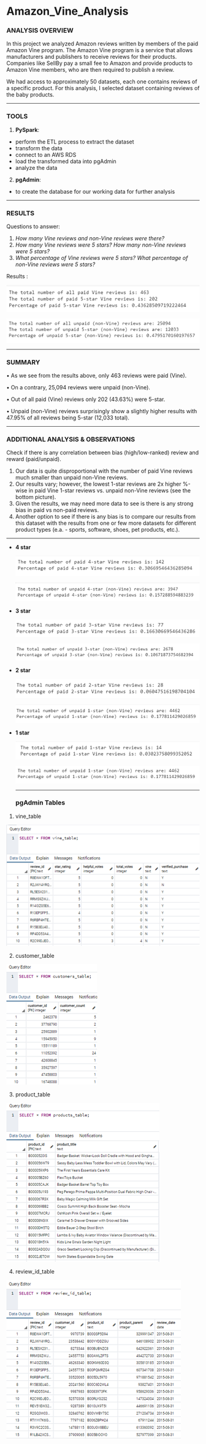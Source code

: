 # Amazon_Vine_Analysis



### ANALYSIS OVERVIEW

In this project we analyzed Amazon reviews written by members of the paid Amazon Vine program. The Amazon Vine program is a service that allows manufacturers and publishers to receive reviews for their products. Companies like SellBy pay a small fee to Amazon and provide products to Amazon Vine members, who are then required to publish a review.


We had access to approximately 50 datasets, each one contains reviews of a specific product. For this analysis, I selected dataset containing reviews of the baby products.

[](https://s3.amazonaws.com/amazon-reviews-pds/tsv/amazon_reviews_us_Baby_v1_00.tsv.gz)

________________


### TOOLS


1.	**PySpark**:
* perform the ETL process to extract the dataset
* transform the data
* connect to an AWS RDS
* load the transformed data into pgAdmin
* analyze the data

2.	**pgAdmin**: 
* to create the database for our working data for further analysis

________________________

### RESULTS

Questions to answer:

1.	*How many Vine reviews and non-Vine reviews were there?* 
2.	*How many Vine reviews were 5 stars? How many non-Vine reviews were 5 stars?*
3.	*What percentage of Vine reviews were 5 stars? What percentage of non-Vine reviews were 5 stars?*


Results :


![](https://github.com/jojobear2020/Amazon_Vine_Analysis/blob/main/images/paid_vine_reviews_summary.PNG)


![](https://github.com/jojobear2020/Amazon_Vine_Analysis/blob/main/images/unpaid_vine_reviews_summary.PNG)

____________


### SUMMARY

•	As we see from the results above, only 463 reviews were paid (Vine).

•	On a contrary, 25,094 reviews were unpaid (non-Vine).

•	Out of all paid (Vine) reviews only 202 (43.63%) were 5-star.

•	Unpaid (non-Vine) reviews surprisingly show a slightly higher results with 47.95% of all reviews being 5-star (12,033 total).

____________


### ADDITIONAL ANALYSIS & OBSERVATIONS

Check if there is any correlation between bias (high/low-ranked) review and reward (paid/unpaid).

1.  Our data is quite disproportional with the number of paid Vine reviews much smaller than unpaid non-Vine reviews.
2. Our results vary; however, the lowest 1-star reviews are 2x higher %-wise in paid Vine 1-star reviews vs. unpaid non-Vine reviews (see the bottom picture).
3. Given the results, we may need more data to see is there is any strong bias in paid vs non-paid reviews. 
4. Another option to see if there is any bias is to compare our results from this dataset with the results from one or few more datasets for different product types (e.a. - sports, software, shoes, pet products, etc.).


________________________


* **4 star**

    ![4 star Vine](https://github.com/jojobear2020/Amazon_Vine_Analysis/blob/main/images/paid_vine_reviews_summary_4star.PNG)

    ![4 star non-Vine](https://github.com/jojobear2020/Amazon_Vine_Analysis/blob/main/images/unpaid_vine_reviews_summary_4star.PNG)



* **3 star**

    ![3 star Vine](https://github.com/jojobear2020/Amazon_Vine_Analysis/blob/main/images/paid_vine_reviews_summary_3star.PNG)

    ![3 star non-Vine](https://github.com/jojobear2020/Amazon_Vine_Analysis/blob/main/images/unpaid_vine_reviews_summary_3star.PNG)



* **2 star**

    ![2 star Vine](https://github.com/jojobear2020/Amazon_Vine_Analysis/blob/main/images/paid_vine_reviews_summary_2star.PNG)

    ![2 star non-Vine](https://github.com/jojobear2020/Amazon_Vine_Analysis/blob/main/images/unpaid_vine_reviews_summary_2star.PNG)



* **1 star**

    ![1 star Vine](https://github.com/jojobear2020/Amazon_Vine_Analysis/blob/main/images/paid_vine_reviews_summary_1star.PNG)

    ![1 star non-Vine](https://github.com/jojobear2020/Amazon_Vine_Analysis/blob/main/images/unpaid_vine_reviews_summary_1star.PNG)
    
    ____________________________
    
    
    ### pgAdmin Tables
    
1. vine_table

![vine_table](https://github.com/jojobear2020/Amazon_Vine_Analysis/blob/main/images/vine_table_detail.PNG)
     
     
2. customer_table

![customer_table](https://github.com/jojobear2020/Amazon_Vine_Analysis/blob/main/images/customers_table_detail.PNG)
    
    
3. product_table

![products_table](https://github.com/jojobear2020/Amazon_Vine_Analysis/blob/main/images/products_table_detail.png)
    
 
4. review_id_table

![review_id_table](https://github.com/jojobear2020/Amazon_Vine_Analysis/blob/main/images/review_id_table_detail.png)

